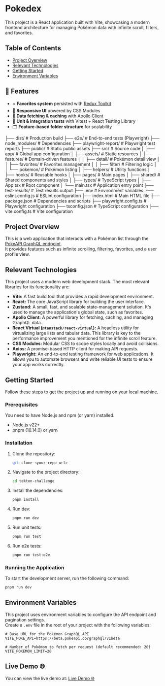 # Pokedex

This project is a React application built with Vite, showcasing a modern frontend architecture for managing Pokémon data with infinite scroll, filters, and favorites.

## Table of Contents

- [Project Overview](#project-overview)
- [Relevant Technologies](#relevant-technologies)
- [Getting Started](#getting-started)
- [Environment Variables](#environment-variables)

## 🚀 Features

- ⭐ **Favorites system** persisted with [Redux Toolkit](https://redux-toolkit.js.org/)
- 🎨 **Responsive UI** powered by CSS Modules
- 📂 **Data fetching & caching** with [Apollo Client](https://www.apollographql.com/docs/react/)
- 🧪 **Unit & integration tests** with Vitest + React Testing Library
- 🗂️ **Feature-based folder structure** for scalability

├── dist/ # Production build
├── e2e/ # End-to-end tests (Playwright)
├── node_modules/ # Dependencies
├── playwright-report/ # Playwright test reports
├── public/ # Static public assets
├── src/ # Source code
│ ├── app/ # Global app configuration
│ ├── assets/ # Static resources
│ ├── features/ # Domain-driven features
│ │ ├── detail/ # Pokémon detail view
│ │ ├── favorites/ # Favorites management
│ │ ├── filter/ # Filtering logic
│ │ └── pokemon/ # Pokémon listing
│ ├── helpers/ # Utility functions
│ ├── hooks/ # Reusable hooks
│ ├── pages/ # Main pages
│ ├── shared/ # Shared components and styles
│ ├── types/ # TypeScript types
│ ├── App.tsx # Root component
│ └── main.tsx # Application entry point
├── test-results/ # Test results output
├── .env # Environment variables
├── eslint.config.js # ESLint configuration
├── index.html # Main HTML file
├── package.json # Dependencies and scripts
├── playwright.config.ts # Playwright configuration
├── tsconfig.json # TypeScript configuration
├── vite.config.ts # Vite configuration

## Project Overview

This is a web application that interacts with a Pokémon list through the [PokeAPI GraphQL endpoint](https://beta.pokeapi.co/graphql/v1beta).  
It provides features such as infinite scrolling, filtering, favorites, and a user profile view.

## Relevant Technologies

This project uses a modern web development stack. The most relevant libraries for its functionality are:

- **Vite:** A fast build tool that provides a rapid development environment.
- **React:** The core JavaScript library for building the user interface.
- **Zustand:** A small, fast, and scalable state-management solution. It's used to manage the application's global state, such as favorites.
- **Apollo Client:** A powerful library for fetching, caching, and managing GraphQL data.
- **React Virtual (`@tanstack/react-virtual`):** A headless utility for virtualizing large lists and tabular data. This library is key to the performance improvement you mentioned for the infinite scroll feature.
- **CSS Modules:** Modular CSS to scope styles locally and avoid collisions.
- **Axios:** A promise-based HTTP client for making API requests.
- **Playwright:** An end-to-end testing framework for web applications. It allows you to automate browsers and write reliable UI tests to ensure your app works correctly.

## Getting Started

Follow these steps to get the project up and running on your local machine.

### Prerequisites

You need to have Node.js and npm (or yarn) installed.

- Node.js v22+
- pnpm (10.14.0) or yarn

### Installation

1. Clone the repository:
   ```bash
   git clone <your-repo-url>
   ```
2. Navigate to the project directory:
   ```bash
   cd tekton-challenge
   ```
3. Install the dependencies:
   ```bash
   pnpm install
   ```
4. Run dev:
   ```bash
   pnpm run dev
   ```
5. Run unit tests:
   ```bash
   pnpm run test
   ```
6. Run e2e tests:
   ```bash
   pnpm run test:e2e
   ```

### Running the Application

To start the development server, run the following command:

```bash
pnpm run dev
```

## Environment Variables

This project uses environment variables to configure the API endpoint and pagination settings.  
Create a `.env` file in the root of your project with the following variables:

```env
# Base URL for the Pokémon GraphQL API
VITE_POKE_API=https://beta.pokeapi.co/graphql/v1beta

# Number of Pokémon to fetch per request (default recommended: 20)
VITE_POKEMON_LIMIT=20
```

## Live Demo 🌐

You can view the live demo at: [Live Demo 🌐](https://pokedex-one-theta-55.vercel.app/)
